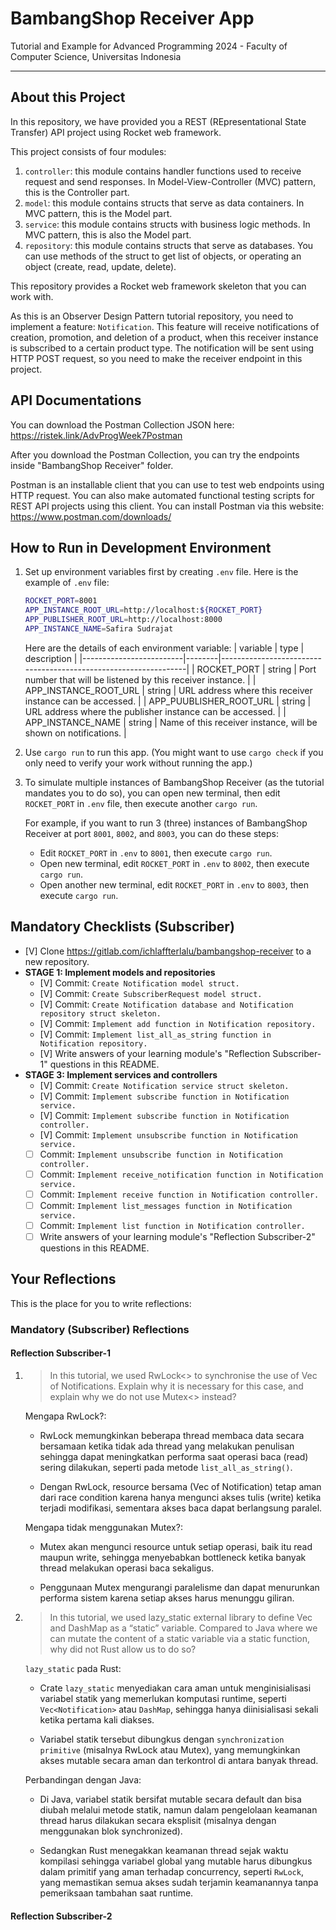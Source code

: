 # BambangShop Receiver App
Tutorial and Example for Advanced Programming 2024 - Faculty of Computer Science, Universitas Indonesia

---

## About this Project
In this repository, we have provided you a REST (REpresentational State Transfer) API project using Rocket web framework.

This project consists of four modules:
1.  `controller`: this module contains handler functions used to receive request and send responses.
    In Model-View-Controller (MVC) pattern, this is the Controller part.
2.  `model`: this module contains structs that serve as data containers.
    In MVC pattern, this is the Model part.
3.  `service`: this module contains structs with business logic methods.
    In MVC pattern, this is also the Model part.
4.  `repository`: this module contains structs that serve as databases.
    You can use methods of the struct to get list of objects, or operating an object (create, read, update, delete).

This repository provides a Rocket web framework skeleton that you can work with.

As this is an Observer Design Pattern tutorial repository, you need to implement a feature: `Notification`.
This feature will receive notifications of creation, promotion, and deletion of a product, when this receiver instance is subscribed to a certain product type.
The notification will be sent using HTTP POST request, so you need to make the receiver endpoint in this project.

## API Documentations

You can download the Postman Collection JSON here: https://ristek.link/AdvProgWeek7Postman

After you download the Postman Collection, you can try the endpoints inside "BambangShop Receiver" folder.

Postman is an installable client that you can use to test web endpoints using HTTP request.
You can also make automated functional testing scripts for REST API projects using this client.
You can install Postman via this website: https://www.postman.com/downloads/

## How to Run in Development Environment
1.  Set up environment variables first by creating `.env` file.
    Here is the example of `.env` file:
    ```bash
    ROCKET_PORT=8001
    APP_INSTANCE_ROOT_URL=http://localhost:${ROCKET_PORT}
    APP_PUBLISHER_ROOT_URL=http://localhost:8000
    APP_INSTANCE_NAME=Safira Sudrajat
    ```
    Here are the details of each environment variable:
    | variable                | type   | description                                                     |
    |-------------------------|--------|-----------------------------------------------------------------|
    | ROCKET_PORT             | string | Port number that will be listened by this receiver instance.    |
    | APP_INSTANCE_ROOT_URL   | string | URL address where this receiver instance can be accessed.       |
    | APP_PUUBLISHER_ROOT_URL | string | URL address where the publisher instance can be accessed.       |
    | APP_INSTANCE_NAME       | string | Name of this receiver instance, will be shown on notifications. |
2.  Use `cargo run` to run this app.
    (You might want to use `cargo check` if you only need to verify your work without running the app.)
3.  To simulate multiple instances of BambangShop Receiver (as the tutorial mandates you to do so),
    you can open new terminal, then edit `ROCKET_PORT` in `.env` file, then execute another `cargo run`.

    For example, if you want to run 3 (three) instances of BambangShop Receiver at port `8001`, `8002`, and `8003`, you can do these steps:
    -   Edit `ROCKET_PORT` in `.env` to `8001`, then execute `cargo run`.
    -   Open new terminal, edit `ROCKET_PORT` in `.env` to `8002`, then execute `cargo run`.
    -   Open another new terminal, edit `ROCKET_PORT` in `.env` to `8003`, then execute `cargo run`.

## Mandatory Checklists (Subscriber)
-   [V] Clone https://gitlab.com/ichlaffterlalu/bambangshop-receiver to a new repository.
-   **STAGE 1: Implement models and repositories**
    -   [V] Commit: `Create Notification model struct.`
    -   [V] Commit: `Create SubscriberRequest model struct.`
    -   [V] Commit: `Create Notification database and Notification repository struct skeleton.`
    -   [V] Commit: `Implement add function in Notification repository.`
    -   [V] Commit: `Implement list_all_as_string function in Notification repository.`
    -   [V] Write answers of your learning module's "Reflection Subscriber-1" questions in this README.
-   **STAGE 3: Implement services and controllers**
    -   [V] Commit: `Create Notification service struct skeleton.`
    -   [V] Commit: `Implement subscribe function in Notification service.`
    -   [V] Commit: `Implement subscribe function in Notification controller.`
    -   [V] Commit: `Implement unsubscribe function in Notification service.`
    -   [ ] Commit: `Implement unsubscribe function in Notification controller.`
    -   [ ] Commit: `Implement receive_notification function in Notification service.`
    -   [ ] Commit: `Implement receive function in Notification controller.`
    -   [ ] Commit: `Implement list_messages function in Notification service.`
    -   [ ] Commit: `Implement list function in Notification controller.`
    -   [ ] Write answers of your learning module's "Reflection Subscriber-2" questions in this README.

## Your Reflections
This is the place for you to write reflections:

### Mandatory (Subscriber) Reflections

#### Reflection Subscriber-1

1. > In this tutorial, we used RwLock<> to synchronise the use of Vec of Notifications. Explain why it is necessary for this case, and explain why we do not use Mutex<> instead?

    Mengapa RwLock?:

    - RwLock memungkinkan beberapa thread membaca data secara bersamaan ketika tidak ada thread yang melakukan penulisan sehingga dapat meningkatkan performa saat operasi baca (read) sering dilakukan, seperti pada metode `list_all_as_string()`.

    - Dengan RwLock, resource bersama (Vec of Notification) tetap aman dari race condition karena hanya mengunci akses tulis (write) ketika terjadi modifikasi, sementara akses baca dapat berlangsung paralel.

    Mengapa tidak menggunakan Mutex?:

    - Mutex akan mengunci resource untuk setiap operasi, baik itu read maupun write, sehingga menyebabkan bottleneck ketika banyak thread melakukan operasi baca sekaligus.

    - Penggunaan Mutex mengurangi paralelisme dan dapat menurunkan performa sistem karena setiap akses harus menunggu giliran.

2. > In this tutorial, we used lazy_static external library to define Vec and DashMap as a “static” variable. Compared to Java where we can mutate the content of a static variable via a static function, why did not Rust allow us to do so?

    `lazy_static` pada Rust:

    - Crate `lazy_static` menyediakan cara aman untuk menginisialisasi variabel statik yang memerlukan komputasi runtime, seperti `Vec<Notification>` atau `DashMap`, sehingga hanya diinisialisasi sekali ketika pertama kali diakses.

   -  Variabel statik tersebut dibungkus dengan `synchronization primitive` (misalnya RwLock atau Mutex), yang memungkinkan akses mutable secara aman dan terkontrol di antara banyak thread.

    Perbandingan dengan Java:

    - Di Java, variabel statik bersifat mutable secara default dan bisa diubah melalui metode statik, namun dalam pengelolaan keamanan thread harus dilakukan secara eksplisit (misalnya dengan menggunakan blok synchronized).

    - Sedangkan Rust menegakkan keamanan thread sejak waktu kompilasi sehingga variabel global yang mutable harus dibungkus dalam primitif yang aman terhadap concurrency, seperti `RwLock`, yang memastikan semua akses sudah terjamin keamanannya tanpa pemeriksaan tambahan saat runtime.

#### Reflection Subscriber-2
